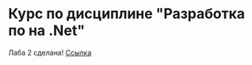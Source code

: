 # Курс по дисциплине "Разработка по на .Net"

Лаба 2 сделана!
<a href="https://cdo.rsreu.ru/"> Ссылка </a> 